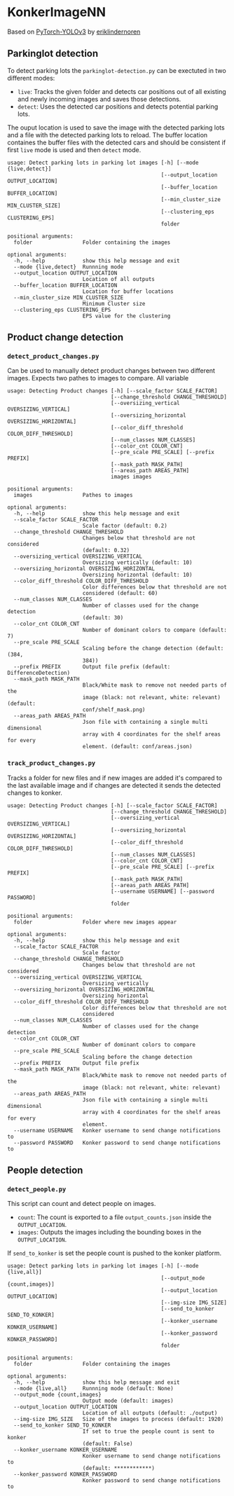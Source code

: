 # KonkerImageNN
Based on [PyTorch-YOLOv3](https://github.com/eriklindernoren/PyTorch-YOLOv3) by [eriklindernoren](https://github.com/eriklindernoren)
## Parkinglot detection
To detect parking lots the `parkinglot-detection.py` can be exectuted in two different modes:
- `live`: Tracks the given folder and detects car positions out of all existing and newly incoming images and saves those detections.
- `detect`: Uses the detected car positions and detects potential parking lots.

The ouput location is used to save the image with the detected parking lots and a file with the detected parking lots to reload.
The buffer location containes the buffer files with the detected cars and should be consistent if first `live` mode is used and then `detect` mode.
```
usage: Detect parking lots in parking lot images [-h] [--mode {live,detect}]
                                                 [--output_location OUTPUT_LOCATION]
                                                 [--buffer_location BUFFER_LOCATION]
                                                 [--min_cluster_size MIN_CLUSTER_SIZE]
                                                 [--clustering_eps CLUSTERING_EPS]
                                                 folder

positional arguments:
  folder                Folder containing the images

optional arguments:
  -h, --help            show this help message and exit
  --mode {live,detect}  Runnning mode
  --output_location OUTPUT_LOCATION
                        Location of all outputs
  --buffer_location BUFFER_LOCATION
                        Location for buffer locations
  --min_cluster_size MIN_CLUSTER_SIZE
                        Minimum Cluster size
  --clustering_eps CLUSTERING_EPS
                        EPS value for the clustering

```

## Product change detection
### `detect_product_changes.py` 
Can be used to manually detect product changes between two different images.
Expects two pathes to images to compare. All variable

```
usage: Detecting Product changes [-h] [--scale_factor SCALE_FACTOR]
                                 [--change_threshold CHANGE_THRESHOLD]
                                 [--oversizing_vertical OVERSIZING_VERTICAL]
                                 [--oversizing_horizontal OVERSIZING_HORIZONTAL]
                                 [--color_diff_threshold COLOR_DIFF_THRESHOLD]
                                 [--num_classes NUM_CLASSES]
                                 [--color_cnt COLOR_CNT]
                                 [--pre_scale PRE_SCALE] [--prefix PREFIX]
                                 [--mask_path MASK_PATH]
                                 [--areas_path AREAS_PATH]
                                 images images

positional arguments:
  images                Pathes to images

optional arguments:
  -h, --help            show this help message and exit
  --scale_factor SCALE_FACTOR
                        Scale factor (default: 0.2)
  --change_threshold CHANGE_THRESHOLD
                        Changes below that threshold are not considered
                        (default: 0.32)
  --oversizing_vertical OVERSIZING_VERTICAL
                        Oversizing vertically (default: 10)
  --oversizing_horizontal OVERSIZING_HORIZONTAL
                        Oversizing horizontal (default: 10)
  --color_diff_threshold COLOR_DIFF_THRESHOLD
                        Color differences below that threshold are not
                        considered (default: 60)
  --num_classes NUM_CLASSES
                        Number of classes used for the change detection
                        (default: 30)
  --color_cnt COLOR_CNT
                        Number of dominant colors to compare (default: 7)
  --pre_scale PRE_SCALE
                        Scaling before the change detection (default: (384,
                        384))
  --prefix PREFIX       Output file prefix (default: DifferenceDetection)
  --mask_path MASK_PATH
                        Black/White mask to remove not needed parts of the
                        image (black: not relevant, white: relevant) (default:
                        conf/shelf_mask.png)
  --areas_path AREAS_PATH
                        Json file with containing a single multi dimensional
                        array with 4 coordinates for the shelf areas for every
                        element. (default: conf/areas.json)
```

### `track_product_changes.py` 

Tracks a folder for new files and if new images are added it's compared to the last available image and if changes are detected it sends the detected changes to konker.
```
usage: Detecting Product changes [-h] [--scale_factor SCALE_FACTOR]
                                 [--change_threshold CHANGE_THRESHOLD]
                                 [--oversizing_vertical OVERSIZING_VERTICAL]
                                 [--oversizing_horizontal OVERSIZING_HORIZONTAL]
                                 [--color_diff_threshold COLOR_DIFF_THRESHOLD]
                                 [--num_classes NUM_CLASSES]
                                 [--color_cnt COLOR_CNT]
                                 [--pre_scale PRE_SCALE] [--prefix PREFIX]
                                 [--mask_path MASK_PATH]
                                 [--areas_path AREAS_PATH]
                                 [--username USERNAME] [--password PASSWORD]
                                 folder

positional arguments:
  folder                Folder where new images appear

optional arguments:
  -h, --help            show this help message and exit
  --scale_factor SCALE_FACTOR
                        Scale factor
  --change_threshold CHANGE_THRESHOLD
                        Changes below that threshold are not considered
  --oversizing_vertical OVERSIZING_VERTICAL
                        Oversizing vertically
  --oversizing_horizontal OVERSIZING_HORIZONTAL
                        Oversizing horizontal
  --color_diff_threshold COLOR_DIFF_THRESHOLD
                        Color differences below that threshold are not
                        considered
  --num_classes NUM_CLASSES
                        Number of classes used for the change detection
  --color_cnt COLOR_CNT
                        Number of dominant colors to compare
  --pre_scale PRE_SCALE
                        Scaling before the change detection
  --prefix PREFIX       Output file prefix
  --mask_path MASK_PATH
                        Black/White mask to remove not needed parts of the
                        image (black: not relevant, white: relevant)
  --areas_path AREAS_PATH
                        Json file with containing a single multi dimensional
                        array with 4 coordinates for the shelf areas for every
                        element.
  --username USERNAME   Konker username to send change notifications to
  --password PASSWORD   Konker password to send change notifications to
```
## People detection
### `detect_people.py`
This script can count and detect people on images.
- `count`: The count is exported to a file `output_counts.json` inside the `OUTPUT_LOCATION`.
- `images`: Outputs the images including the bounding boxes in the `OUTPUT_LOCATION`.

If `send_to_konker` is set the people count is pushed to the konker platform.
```
usage: Detect parking lots in parking lot images [-h] [--mode {live,all}]
                                                 [--output_mode {count,images}]
                                                 [--output_location OUTPUT_LOCATION]
                                                 [--img-size IMG_SIZE]
                                                 [--send_to_konker SEND_TO_KONKER]
                                                 [--konker_username KONKER_USERNAME]
                                                 [--konker_password KONKER_PASSWORD]
                                                 folder

positional arguments:
  folder                Folder containing the images

optional arguments:
  -h, --help            show this help message and exit
  --mode {live,all}     Runnning mode (default: None)
  --output_mode {count,images}
                        Output mode (default: images)
  --output_location OUTPUT_LOCATION
                        Location of all outputs (default: ./output)
  --img-size IMG_SIZE   Size of the images to process (default: 1920)
  --send_to_konker SEND_TO_KONKER
                        If set to true the people count is sent to konker
                        (default: False)
  --konker_username KONKER_USERNAME
                        Konker username to send change notifications to
                        (default: ************)
  --konker_password KONKER_PASSWORD
                        Konker password to send change notifications to
```

